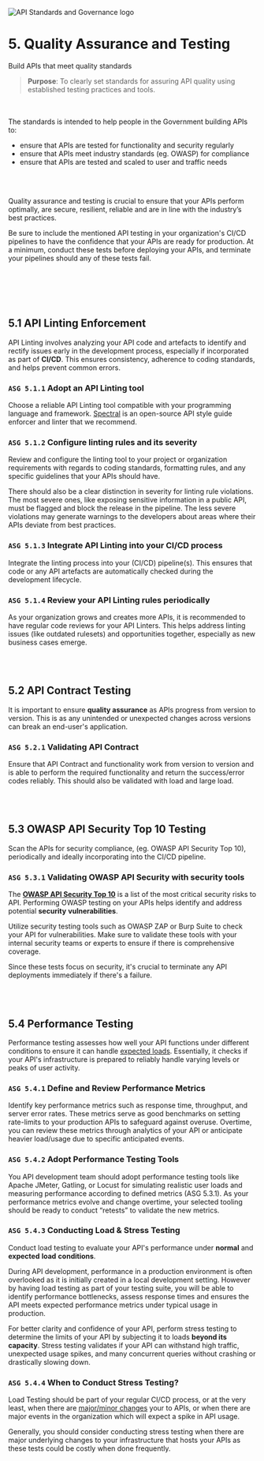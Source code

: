 <br></br>

![API Standards and Governance logo](../assets/logo+title.png ":size=250")

# 5. Quality Assurance and Testing

Build APIs that meet quality standards

> **Purpose**: To clearly set standards for assuring API quality using established testing practices and tools.

<br></br>
The standards is intended to help people in the Government building APIs to:

- ensure that APIs are tested for functionality and security regularly
- ensure that APIs meet industry standards (eg. OWASP) for compliance
- ensure that APIs are tested and scaled to user and traffic needs

<br></br>

Quality assurance and testing is crucial to ensure that your APIs perform optimally, are secure, resilient, reliable and are in line with the industry’s best practices.

Be sure to include the mentioned API testing in your organization's CI/CD pipelines to have the confidence that your APIs are ready for production. At a minimum, conduct these tests before deploying your APIs, and terminate your pipelines should any of these tests fail.

<br></br>
<br></br>

## 5.1 API Linting Enforcement

API Linting involves analyzing your API code and artefacts to identify and rectify issues early in the development process, especially if incorporated as part of **CI/CD**. This ensures consistency, adherence to coding standards, and helps prevent common errors.

### `ASG 5.1.1` Adopt an API Linting tool

Choose a reliable API Linting tool compatible with your programming language and framework. [Spectral](https://stoplight.io/open-source/spectral) is an open-source API style guide enforcer and linter that we recommend.

### `ASG 5.1.2` Configure linting rules and its severity

Review and configure the linting tool to your project or organization requirements with regards to coding standards, formatting rules, and any specific guidelines that your APIs should have.

There should also be a clear distinction in severity for linting rule violations. The most severe ones, like exposing sensitive information in a public API, must be flagged and block the release in the pipeline. The less severe violations may generate warnings to the developers about areas where their APIs deviate from best practices.

### `ASG 5.1.3` Integrate API Linting into your CI/CD process

Integrate the linting process into your (CI/CD) pipeline(s). This ensures that code or any API artefacts are automatically checked during the development lifecycle.

### `ASG 5.1.4` Review your API Linting rules periodically

As your organization grows and creates more APIs, it is recommended to have regular code reviews for your API Linters. This helps address linting issues (like outdated rulesets) and opportunities together, especially as new business cases emerge.

<br></br>

## 5.2 API Contract Testing

It is important to ensure **quality assurance** as APIs progress from version to version. This is as any unintended or unexpected changes across versions can break an end-user's application.

### `ASG 5.2.1` Validating API Contract

Ensure that API Contract and functionality work from version to version and is able to perform the required functionality and return the success/error codes reliably. This should also be validated with load and large load.

<br></br>

## 5.3 OWASP API Security Top 10 Testing

Scan the APIs for security compliance, (eg. OWASP API Security Top 10), periodically and ideally incorporating into the CI/CD pipeline.

### `ASG 5.3.1` Validating OWASP API Security with security tools

The **[OWASP API Security Top 10](https://owasp.org/www-project-api-security/)** is a list of the most critical security risks to API. Performing OWASP testing on your APIs helps identify and address potential **security** **vulnerabilities**.

Utilize security testing tools such as OWASP ZAP or Burp Suite to check your API for vulnerabilities. Make sure to validate these tools with your internal security teams or experts to ensure if there is comprehensive coverage.

Since these tests focus on security, it's crucial to terminate any API deployments immediately if there's a failure.

<br></br>

## 5.4 Performance Testing

Performance testing assesses how well your API functions under different conditions to ensure it can handle [expected loads](#asg-541-define-and-review-performance-metrics). Essentially, it checks if your API's infrastructure is prepared to reliably handle varying levels or peaks of user activity.

### `ASG 5.4.1` Define and Review Performance Metrics

Identify key performance metrics such as response time, throughput, and server error rates. These metrics serve as good benchmarks on setting rate-limits to your production APIs to safeguard against overuse. Overtime, you can review these metrics through analytics of your API or anticipate heavier load/usage due to specific anticipated events.

### `ASG 5.4.2` Adopt Performance Testing Tools

You API development team should adopt performance testing tools like Apache JMeter, Gatling, or Locust for simulating realistic user loads and measuring performance according to defined metrics (ASG 5.3.1). As your performance metrics evolve and change overtime, your selected tooling should be ready to conduct “retests” to validate the new metrics.

### `ASG 5.4.3` Conducting Load & Stress Testing

Conduct load testing to evaluate your API's performance under **normal** and **expected** **load** **conditions**.

During API development, performance in a production environment is often overlooked as it is initially created in a local development setting. However by having load testing as part of your testing suite, you will be able to identify performance bottlenecks, assess response times and ensures the API meets expected performance metrics under typical usage in production.

For better clarity and confidence of your API, perform stress testing to determine the limits of your API by subjecting it to loads **beyond its capacity**. Stress testing validates if your API can withstand high traffic, unexpected usage spikes, and many concurrent queries without crashing or drastically slowing down.

### `ASG 5.4.4` When to Conduct Stress Testing?

Load Testing should be part of your regular CI/CD process, or at the very least, when there are [major/minor changes](https://semver.org/) your to APIs, or when there are major events in the organization which will expect a spike in API usage.

Generally, you should consider conducting stress testing when there are major underlying changes to your infrastructure that hosts your APIs as these tests could be costly when done frequently.
